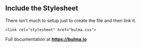 ## Include the Stylesheet
There isn't much to setup just to create the file and then link it.
```
<link rel="stylesheet" href="bulma.css">
```
Full documentation at **https://bulma.io**
